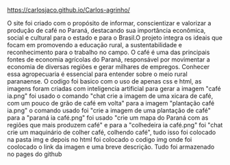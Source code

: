  https://carlosjaco.github.io/Carlos-agrinho/

O site foi criado com o propósito de informar, conscientizar e valorizar a produção de café no Paraná, destacando sua importância econômica, social e cultural para o estado e para o Brasil.O projeto integra os ideais que focam em promovendo a educação rural, a sustentabilidade e reconhecimento para o trabalho no campo.
O café é uma das principais fontes de economia agrícolas do Paraná, responsável por movimentar a economia de diversas regiões e gerar milhares de empregos. Conhecer essa agropecuaria é essencial para entender sobre o meio rural paranaense.
O codigo foi basico com o uso de apenas css e html, as imagens foram criadas com inteligencia artificial para gerar a imagem "café ia.png" foi usado o comando "chat crie a imagem de uma xicara de café, com um pouco de grão de café em volta" para a imagem "plantação café ia.png" o comando usado foi "crie a imagem de uma plantação de café" para a "paraná ia café.png" foi usado "crie um mapa do Paraná com as regiões que mais produzem café" e para a "colhedeira ia café.png" foi "chat crie um maquinário de colher café, colhendo café", tudo isso foi colocado na pasta img e depois no html foi colocado o codigo img onde foi coolocado o link da imagen e uma breve descrição. Tudo foi armazenado no pages do github
